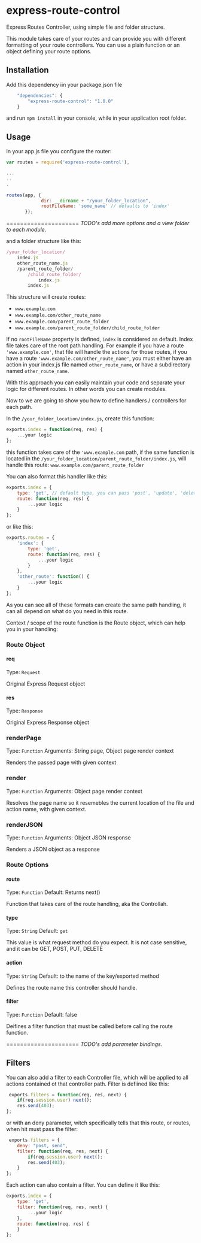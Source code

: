 # express-route-control

Express Routes Controller, using simple file and folder structure.

This module takes care of your routes and can provide you with different formatting of your route controllers. You can use a plain function or an object defining your route options.

## Installation

Add this dependency iin your package.json file

```javascript
	"dependencies": {
    	"express-route-control": "1.0.0"
    }
```

and run ```npm install``` in your console, while in your application root folder.

## Usage

In your app.js file you configure the router:

```javascript
var routes = require('express-route-control'),

...
..
.

routes(app, {
			 dir: __dirname + "/your_folder_location",
             rootFileName: 'some_name' // defaults to 'index'
       });
```

=====================
_TODO's add more options and a view folder to each module._

and a folder structure like this: 

```javascript
/your_folder_location/
	index.js
    other_route_name.js
    /parent_route_folder/
    	/child_route_folder/
        	index.js
    	index.js
```

This structure will create routes:

- `www.example.com`
- `www.example.com/other_route_name`
- `www.example.com/parent_route_folder`
- `www.example.com/parent_route_folder/child_route_folder`

If no `rootFileName` property is defined, `index` is considered as default. Index file takes care of the root path handling. 
For example if you have a route `'www.example.com'`, that file will handle the actions for those routes, if you have a route `'www.example.com/other_route_name'`, you must either have an action in your index.js file named `other_route_name`, or have a subdirectory named `other_route_name`.

With this approach you can easily maintain your code and separate your logic for different routes. In other words you can create modules.

Now to we are going to show you how to define handlers / controllers for each path.

In the `/your_folder_location/index.js`, create this function:

```javascript
exports.index = function(req, res) {
	...your logic
};
```

this function takes care of the `'www.example.com` path, if the same function is located in the `/your_folder_location/parent_route_folder/index.js`, will handle this route: `www.example.com/parent_route_folder`

You can also format this handler like this:

```javascript
exports.index = {
	type: 'get', // default type, you can pass 'post', 'update', 'delete, 'put'
	route: function(req, res) {
		...your logic
	}
};
```

or like this:

```javascript
exports.routes = {
	'index': {
		type: 'get',
		route: function(req, res) {
			...your logic
		}
	},
	'other_route': function() {
		...your logic
	}
};
```

As you can see all of these formats can create the same path handling, it can all depend on what do you need in this route.

Context / scope of the route function is the Route object, which can help you in your handling:

### Route Object

#### req

Type: ```Request```

Original Express Request object 

#### res

Type: ```Response```

Original Express Response object 

### renderPage

Type: ```Function``` Arguments: String page, Object page render context

Renders the passed page with given context

### render

Type: ```Function``` Arguments: Object page render context

Resolves the page name so it resemebles the current location of the file and action name, with given context.

### renderJSON

Type: ```Function``` Arguments: Object JSON response

Renders a JSON object as a response


### Route Options

#### route

Type: ```Function``` Default: Returns next()

Function that takes care of the route handling, aka the Controllah.

#### type

Type: ```String``` Default: ```get```

This value is what request method do you expect. It is not case sensitive, and it can be GET, POST, PUT, DELETE

#### action

Type: ```String``` Default: to the name of the key/exported method

Defines the route name this controller should handle.

#### filter

Type: ```Function``` Default: false

Deifines a filter function that must be called before calling the route function.

=====================
_TODO's add parameter bindings._

## Filters

You can also add a filter to each Controller file, which will be applied to all actions contained ot that controller path. Filter is defiined like this:

```javascript
 exports.filters = function(req, res, next) {
	if(req.session.user) next();
	res.send(403);
};
 ``` 
or with an deny parameter, witch specifically tells that this route, or routes, when hit must pass the filter:

```javascript
 exports.filters = {
	deny: "post, send",
	filter: function(req, res, next) {
		if(req.session.user) next();
		res.send(403);
	}
};
 ```

Each action can also contain a filter. You can define it like this:

```javascript
exports.index = {
	type: 'get',
	filter: function(req, res, next) {
		...your logic
	},
	route: function(req, res) {
	}
};
 ```




